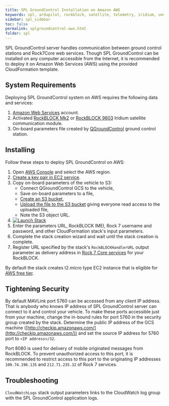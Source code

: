 ```yaml
---
title: SPL GroundControl Installation on Amazon AWS
keywords: spl, ardupilot, rockblock, satellite, telemetry, iridium, unmanned vehicle, sbd, amazon, aws
sidebar: spl_sidebar
toc: false
permalink: splgroundcontrol-aws.html
folder: spl
---
```

SPL GroundControl server handles communication between ground control stations and Rock7Core web services. Though SPL GroundControl can be installed on any computer accessible from the Internet, it is recommended to deploy it on Amazon Web Services (AWS) using the provided CloudFormation template.

## System Requirements

Deploying SPL GroundControl system on AWS requires the following data and services:
1. [Amazon Web Services](https://aws.amazon.com/) account.
2. Activated [RockBLOCK Mk2](http://www.rock7mobile.com/products-rockblock) or [RockBLOCK 9603](http://www.rock7mobile.com/products-rockblock-9603) Iridium satellite communication module.
3. On-board parameters file created by [QGroundControl](http://qgroundcontrol.com/) ground control station.

## Installing

Follow these steps to deploy SPL GroundControl on AWS:
1. Open [AWS Console](https://aws.amazon.com/) and select the AWS region.
2. [Create a key pair in EC2 service](http://docs.aws.amazon.com/AWSEC2/latest/UserGuide/ec2-key-pairs.html#having-ec2-create-your-key-pair).
3. Copy on-board parameters of the vehicle to S3:
   * Connect QGroundControl GCS to the vehicle, 
   * Save on-board parameters to a file, 
   * [Create an S3 bucket](http://docs.aws.amazon.com/AmazonS3/latest/gsg/CreatingABucket.html),
   * [Upload the file to the S3 bucket](http://docs.aws.amazon.com/AmazonS3/latest/gsg/PuttingAnObjectInABucket.html) giving everyone read access to the uploaded file, 
   * Note the S3 object URL.  
4. [![Launch Stack](https://s3.amazonaws.com/cloudformation-examples/cloudformation-launch-stack.png)]( https://console.aws.amazon.com/cloudformation/home?#/stacks/new?stackName=spl&templateURL=https://s3-us-west-2.amazonaws.com/envirover/spl/spl.template)
5. Enter the parameters URL, RockBLOCK IMEI, Rock 7 username and password, and other CloudFormation stack's input parameters.
6. Complete the stack creation wizard and wait until the stack creation is complete.
7. Register URL specified by the stack's `RockBLOCKHandlerURL` output parameter as delivery address in [Rock 7 Core services](https://rockblock.rock7.com/Operations) for your RockBLOCK.

By default the stack creates t2.micro type EC2 instance that is eligible for [AWS free tier](https://aws.amazon.com/s/dm/optimization/server-side-test/free-tier/free_np/).  

## Tightening Security

By default MAVLink port 5760 can be accessed from any client IP address. That is anybody who knows IP address of SPL GroundControl server can connect to it and control your vehicle. To make these ports accessible just from your machine, change the in-bound rules for port 5760 in the security group created by the stack. Determine the public IP address of the GCS machine ([http://checkip.amazonaws.com/](http://checkip.amazonaws.com/)) and set the source IP address for 5760 port to `<IP address>/32`. 

Port 8080 is used for delivery of mobile originated messages from RockBLOCK. To prevent unauthorized access to this port, it is recommended to restrict access to this port to the originating IP addresses `109.74.196.135` and `212.71.235.32` of Rock 7 services.

## Troubleshooting

`CloudWatchLogs` stack output parameters links to the CloudWatch log group with the SPL GroundControl application logs. 
